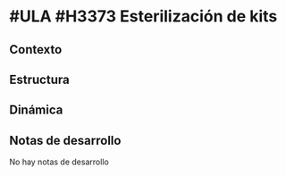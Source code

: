 # #ULA #H3373 Esterilización de kits

## Contexto

## Estructura

## Dinámica

## Notas de desarrollo
No hay notas de desarrollo

